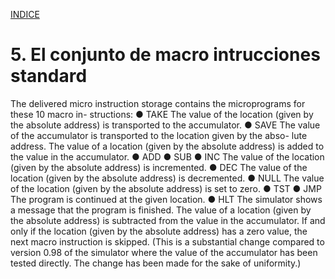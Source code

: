 
[INDICE](./README.md)

# 5. El conjunto de macro intrucciones standard

The delivered micro instruction storage contains the microprograms for these 10 macro in-
structions:
●
TAKE The value of the location (given by the absolute address) is transported to
the accumulator.
●
SAVE The value of the accumulator is transported to the location given by the abso-
lute address.
The value of a location (given by the absolute address) is added to the value
in the accumulator.
● ADD ● SUB ● INC The value of the location (given by the absolute address) is incremented.
● DEC The value of the location (given by the absolute address) is decremented.
● NULL The value of the location (given by the absolute address) is set to zero.
● TST ● JMP The program is continued at the given location.
● HLT The simulator shows a message that the program is finished.
The value of a location (given by the absolute address) is subtracted from the
value in the accumulator.
If and only if the location (given by the absolute address) has a zero value,
the next macro instruction is skipped.
(This is a substantial change compared to version 0.98 of the simulator where the
value of the accumulator has been tested directly. The change has been made for
the sake of uniformity.)
